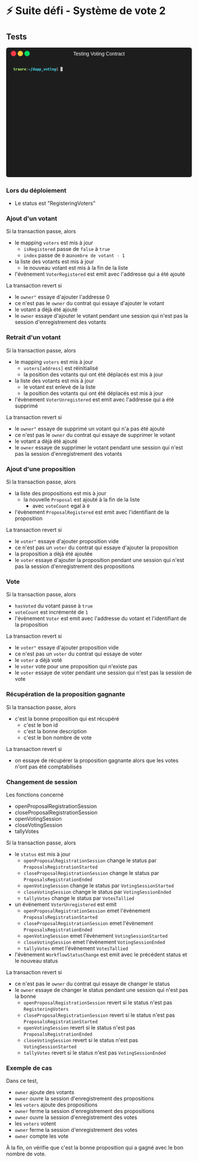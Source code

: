 # ⚡️ Suite défi - Système de vote 2

## Tests

![Tests](tests.gif)

### Lors du déploiement

- Le status est "RegisteringVoters"

### Ajout d'un votant

Si la transaction passe, alors

- le mapping ```voters``` est mis à jour
  - ```isRegistered``` passe de ```false``` à ```true```
  - ```index``` passe de ```0``` au```nombre de votant - 1```
- la liste des votants est mis à jour
  - le nouveau votant est mis à la fin de la liste
- l'évènement ```VoterRegistered``` est emit avec l'addresse qui a été ajouté

La transaction revert si

- le ```owner"``` essaye d'ajouter l'addresse 0
- ce n'est pas le ```owner``` du contrat qui essaye d'ajouter le votant
- le votant a dèjà été ajouté
- le ```owner``` essaye d'ajouter le votant pendant une session qui n'est pas la session d'enregistrement des votants

### Retrait d'un votant

Si la transaction passe, alors

- le mapping ```voters``` est mis à jour
  - ```voters[address]``` est réinitialisé
  - la position des votants qui ont été déplacés est mis à jour
- la liste des votants est mis à jour
  - le votant est enlevé de la liste
  - la position des votants qui ont été déplacés est mis à jour
- l'évènement ```VoterUnregistered``` est emit avec l'addresse qui a été supprimé

La transaction revert si

- le ```owner"``` essaye de supprimé un votant qui n'a pas été ajouté
- ce n'est pas le ```owner``` du contrat qui essaye de supprimer le votant
- le votant a dèjà été ajouté
- le ```owner``` essaye de supprimer le votant pendant une session qui n'est pas la session d'enregistrement des votants

### Ajout d'une proposition

Si la transaction passe, alors

- la liste des propositions est mis à jour
  - la nouvelle ```Proposal``` est ajouté à la fin de la liste
    - avec ```voteCount``` egal à ```0```
- l'évènement ```ProposalRegistered``` est emit avec l'identifiant de la proposition

La transaction revert si

- le ```voter"``` essaye d'ajouter proposition vide
- ce n'est pas un ```voter``` du contrat qui essaye d'ajouter la proposition
- la proposition a dèjà été ajoutée
- le ```voter``` essaye d'ajouter la proposition pendant une session qui n'est pas la session d'enregistrement des propositions

### Vote

Si la transaction passe, alors

- ```hasVoted``` du votant passe à ```true```
- ```voteCount``` est incrémenté de ```1```
- l'évènement ```Voter``` est emit avec l'addresse du votant et l'identifiant de la proposition

La transaction revert si

- le ```voter"``` essaye d'ajouter proposition vide
- ce n'est pas un ```voter``` du contrat qui essaye de voter
- le ```voter``` a dèjà voté
- le ```voter``` vote pour une proposition qui n'existe pas
- le ```voter``` essaye de voter pendant une session qui n'est pas la session de vote

### Récupération de la proposition gagnante

Si la transaction passe, alors

- c'est la bonne proposition qui est récupéré
  - c'est le bon id
  - c'est la bonne description
  - c'est le bon nombre de vote

La transaction revert si

- on essaye de récupérer la proposition gagnante alors que les votes n'ont pas été comptabilisés

### Changement de session

Les fonctions concerné

- openProposalRegistrationSession
- closeProposalRegistrationSession
- openVotingSession
- closeVotingSession
- tallyVotes

Si la transaction passe, alors

- le ```status``` est mis à jour
  - ```openProposalRegistrationSession``` change le status par ```ProposalsRegistrationStarted```
  - ```closeProposalRegistrationSession``` change le status par ```ProposalsRegistrationEnded```
  - ```openVotingSession``` change le status par ```VotingSessionStarted```
  - ```closeVotingSession``` change le status par ```VotingSessionEnded```
  - ```tallyVotes``` change le status par ```VotesTallied```
- un évènement ```VoterUnregistered``` est emit
  - ```openProposalRegistrationSession``` emet l'évènement ```ProposalsRegistrationStarted```
  - ```closeProposalRegistrationSession``` emet l'évènement ```ProposalsRegistrationEnded```
  - ```openVotingSession``` emet l'évènement ```VotingSessionStarted```
  - ```closeVotingSession``` emet l'évènement ```VotingSessionEnded```
  - ```tallyVotes``` emet l'évènement ```VotesTallied```
- l'évènement ```WorkflowStatusChange``` est emit avec le précédent status et le nouveau status

La transaction revert si

- ce n'est pas le ```owner``` du contrat qui essaye de changer le status
- le ```owner``` essaye de changer le status pendant une session qui n'est pas la bonne
  - ```openProposalRegistrationSession``` revert si le status n'est pas ```RegisteringVoters```
  - ```closeProposalRegistrationSession``` revert si le status n'est pas ```ProposalsRegistrationStarted```
  - ```openVotingSession``` revert si le status n'est pas ```ProposalsRegistrationEnded```
  - ```closeVotingSession``` revert si le status n'est pas ```VotingSessionStarted```
  - ```tallyVotes``` revert si le status n'est pas ```VotingSessionEnded```

### Exemple de cas

Dans ce test,

- ```owner``` ajoute des votants
- ```owner``` ouvre la session d'enregistrement des propositions
- les ```voters``` ajoute des propositions
- ```owner``` ferme la session d'enregistrement des propositions
- ```owner``` ouvre la session d'enregistrement des votes
- les ```voters``` votent
- ```owner``` ferme la session d'enregistrement des votes
- ```owner``` compte les vote

À la fin, on vérifie que c'est la bonne proposition qui a gagné avec le bon nombre de vote.
